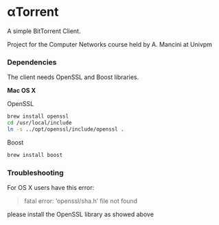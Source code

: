 # αTorrent
A simple BitTorrent Client.

Project for the Computer Networks course held by A. Mancini at Univpm

### Dependencies

The client needs OpenSSL and Boost libraries.

**Mac OS X**

OpenSSL
```bash
brew install openssl
cd /usr/local/include 
ln -s ../opt/openssl/include/openssl .
```

Boost
```bash
brew install boost
```

### Troubleshooting

For OS X users have this error:
> fatal error: ‘openssl/sha.h’ file not found

please install the OpenSSL library as showed above
